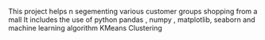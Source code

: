 This project helps n segementing various customer groups shopping from a mall
It includes the use of python pandas , numpy , matplotlib, seaborn and machine learning algorithm KMeans Clustering
